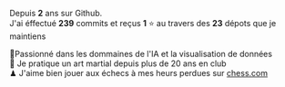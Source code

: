 Depuis **2** ans sur Github.  
J'ai éffectué **239** commits et reçus **1** ⭐ au travers des **23** dépots que je maintiens

🧠Passionné dans les dommaines de l'IA et la visualisation de données  
🥋 Je pratique un art martial depuis plus de 20 ans en club  
♟ J'aime bien jouer aux échecs à mes heurs perdues sur [chess.com](https://www.chess.com/member/stoicismus)